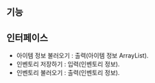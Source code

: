 ## 기능
## 인터페이스
- 아이템 정보 불러오기 : 출력(아이템 정보 ArrayList).
- 인벤토리 저장하기 : 입력(인벤토리 정보).
- 인벤토리 불러오기 : 출력(인벤토리 정보).